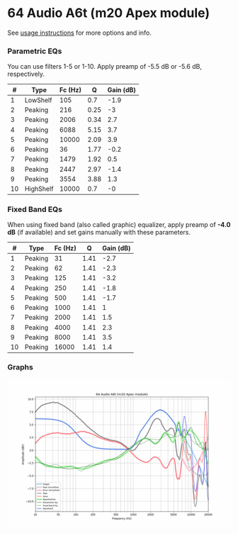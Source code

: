 # 64 Audio A6t (m20 Apex module)
See [usage instructions](https://github.com/jaakkopasanen/AutoEq#usage) for more options and info.

### Parametric EQs
You can use filters 1-5 or 1-10. Apply preamp of -5.5 dB or -5.6 dB, respectively.

|   # | Type      |   Fc (Hz) |    Q |   Gain (dB) |
|-----|-----------|-----------|------|-------------|
|   1 | LowShelf  |       105 | 0.7  |        -1.9 |
|   2 | Peaking   |       216 | 0.25 |        -3   |
|   3 | Peaking   |      2006 | 0.34 |         2.7 |
|   4 | Peaking   |      6088 | 5.15 |         3.7 |
|   5 | Peaking   |     10000 | 2.09 |         3.9 |
|   6 | Peaking   |        36 | 1.77 |        -0.2 |
|   7 | Peaking   |      1479 | 1.92 |         0.5 |
|   8 | Peaking   |      2447 | 2.97 |        -1.4 |
|   9 | Peaking   |      3554 | 3.88 |         1.3 |
|  10 | HighShelf |     10000 | 0.7  |        -0   |

### Fixed Band EQs
When using fixed band (also called graphic) equalizer, apply preamp of **-4.0 dB** (if available) and set gains manually with these parameters.

|   # | Type    |   Fc (Hz) |    Q |   Gain (dB) |
|-----|---------|-----------|------|-------------|
|   1 | Peaking |        31 | 1.41 |        -2.7 |
|   2 | Peaking |        62 | 1.41 |        -2.3 |
|   3 | Peaking |       125 | 1.41 |        -3.2 |
|   4 | Peaking |       250 | 1.41 |        -1.8 |
|   5 | Peaking |       500 | 1.41 |        -1.7 |
|   6 | Peaking |      1000 | 1.41 |         1   |
|   7 | Peaking |      2000 | 1.41 |         1.5 |
|   8 | Peaking |      4000 | 1.41 |         2.3 |
|   9 | Peaking |      8000 | 1.41 |         3.5 |
|  10 | Peaking |     16000 | 1.41 |         1.4 |

### Graphs
![](./64%20Audio%20A6t%20(m20%20Apex%20module).png)
